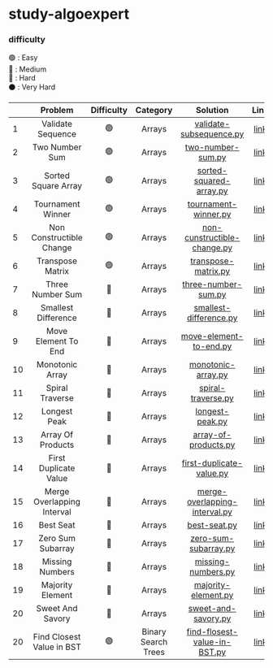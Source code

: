 # study-algoexpert

### difficulty
🟢 : Easy
<br/>
🔵 : Medium
<br/>
🔴 : Hard
<br/>
⚫️ : Very Hard
<br/>


|    |          Problem           | Difficulty |      Category       |                                                           Solution                                                            |                                  Link                                  | 
|----|:--------------------------:| :--------: |:-------------------:|:-----------------------------------------------------------------------------------------------------------------------------:|:----------------------------------------------------------------------:| 
| 1  |     Validate Sequence      |     🟢     |       Arrays        |        [validate-subsequence.py](https://github.com/cherry-ni/study-algoexpert/blob/main/Easy/validate-subsequence.py)        |    [link](https://www.algoexpert.io/questions/validate-subsequence)    |
| 2  |       Two Number Sum       |     🟢     |       Arrays        |           [two-number-sum.py](https://github.com/cherry-ni/study-algoexpert/blob/main/Easy/validate-subsequence.py)           |       [link](https://www.algoexpert.io/questions/two-number-sum)       |
| 3  |    Sorted Square Array     |     🟢     |       Arrays        |        [sorted-squared-array.py](https://github.com/cherry-ni/study-algoexpert/blob/main/Easy/validate-subsequence.py)        |    [link](https://www.algoexpert.io/questions/sorted-squared-array)    |
| 4  |     Tournament Winner      |     🟢     |       Arrays        |           [tournament-winner.py](https://github.com/cherry-ni/study-algoexpert/blob/main/Easy/tournament-winner.py)           |      [link](https://www.algoexpert.io/questions/tournament-winner)     |
| 5  |  Non Constructible Change  |     🟢     |       Arrays        |    [non-cunstructible-change.py](https://github.com/cherry-ni/study-algoexpert/blob/main/Easy/non-constructible-change.py)    |  [link](https://www.algoexpert.io/questions/non-constructible-change)  |
| 6  |      Transpose Matrix      |     🟢     |       Arrays        |            [transpose-matrix.py](https://github.com/cherry-ni/study-algoexpert/blob/main/Easy/transpose-matrix.py)            |      [link](https://www.algoexpert.io/questions/transpose-matrix)      |
| 7  |      Three Number Sum      |     🔵     |       Arrays        |           [three-number-sum.py](https://github.com/cherry-ni/study-algoexpert/blob/main/Medium/three-number-sum.py)           |      [link](https://www.algoexpert.io/questions/three-number-sum)      |
| 8  |    Smallest Difference     |     🔵     |       Arrays        |        [smallest-difference.py](https://github.com/cherry-ni/study-algoexpert/blob/main/Medium/smallest-difference.py)        |     [link](https://www.algoexpert.io/questions/smallest-difference)    |
| 9  |    Move Element To End     |     🔵     |       Arrays        |        [move-element-to-end.py](https://github.com/cherry-ni/study-algoexpert/blob/main/Medium/move-element-to-end.py)        |     [link](https://www.algoexpert.io/questions/move-element-to-end)    |
| 10 |      Monotonic Array       |     🔵     |       Arrays        |            [monotonic-array.py](https://github.com/cherry-ni/study-algoexpert/blob/main/Medium/monotonic-array.py)            |       [link](https://www.algoexpert.io/questions/monotonic-array)      |
| 11 |      Spiral Traverse       |     🔵     |       Arrays        |            [spiral-traverse.py](https://github.com/cherry-ni/study-algoexpert/blob/main/Medium/spiral-traverse.py)            |       [link](https://www.algoexpert.io/questions/spiral-traverse)      |
| 12 |        Longest Peak        |     🔵     |       Arrays        |               [longest-peak.py](https://github.com/cherry-ni/study-algoexpert/blob/main/Medium/longest-peak.py)               |        [link](https://www.algoexpert.io/questions/longest-peak)        |
| 13 |     Array Of Products      |     🔵     |       Arrays        |          [array-of-products.py](https://github.com/cherry-ni/study-algoexpert/blob/main/Medium/array-of-products.py)          |      [link](https://www.algoexpert.io/questions/array-of-products)     |
| 14 |   First Duplicate Value    |     🔵     |       Arrays        |      [first-duplicate-value.py](https://github.com/cherry-ni/study-algoexpert/blob/main/Medium/first-duplicate-value.py)      |    [link](https://www.algoexpert.io/questions/first-duplicate-value)   |
| 15 | Merge Overlapping Interval |     🔵     |       Arrays        | [merge-overlapping-interval.py](https://github.com/cherry-ni/study-algoexpert/blob/main/Medium/merge-overlapping-interval.py) | [link](https://www.algoexpert.io/questions/merge-overlapping-intervals) |
| 16 |         Best Seat          |     🔵     |       Arrays        |                  [best-seat.py](https://github.com/cherry-ni/study-algoexpert/blob/main/Medium/best-seat.py)                  |          [link](https://www.algoexpert.io/questions/best-seat)         |
| 17 |     Zero Sum Subarray      |     🔵     |       Arrays        |          [zero-sum-subarray.py](https://github.com/cherry-ni/study-algoexpert/blob/main/Medium/zero-sum-subarray.py)          |      [link](https://www.algoexpert.io/questions/zero-sum-subarray)     |
| 18 |      Missing Numbers       |     🔵     |       Arrays        |            [missing-numbers.py](https://github.com/cherry-ni/study-algoexpert/blob/main/Medium/missing-numbers.py)            |       [link](https://www.algoexpert.io/questions/missingNumbers)       |
| 19 |      Majority Element      |     🔵     |       Arrays        |           [majority-element.py](https://github.com/cherry-ni/study-algoexpert/blob/main/Medium/majority-element.py)           |      [link](https://www.algoexpert.io/questions/majority-element)      |
| 20 |      Sweet And Savory      |     🔵     |       Arrays        |           [sweet-and-savory.py](https://github.com/cherry-ni/study-algoexpert/blob/main/Medium/sweet-and-savory.py)           |      [link](https://www.algoexpert.io/questions/sweet-and-savory)      |
| 20 | Find Closest Value in BST  |     🟢     | Binary Search Trees |      [find-flosest-value-in-BST.py]()       | [link](https://www.algoexpert.io/questions/find-closest-value-in-bst)  |